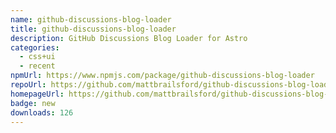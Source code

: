 ```yaml
---
name: github-discussions-blog-loader
title: github-discussions-blog-loader
description: GitHub Discussions Blog Loader for Astro
categories:
  - css+ui
  - recent
npmUrl: https://www.npmjs.com/package/github-discussions-blog-loader
repoUrl: https://github.com/mattbrailsford/github-discussions-blog-loader
homepageUrl: https://github.com/mattbrailsford/github-discussions-blog-loader
badge: new
downloads: 126
---
```

